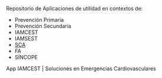 Repositorio de Aplicaciones de utilidad en contextos de:

- Prevención Primaria
- Prevención Secundaria
- IAMCEST
- IAMSEST
- <a href=“https://app.iamcest.com/pro/sca/“>SCA</a>
- FA
- SÍNCOPE

App IAMCEST | Soluciones en Emergencias Cardiovasculares
